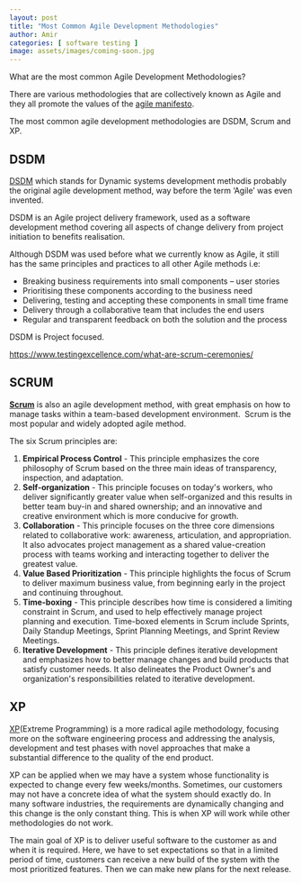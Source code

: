 ```yaml
---
layout: post
title: "Most Common Agile Development Methodologies"
author: Amir
categories: [ software testing ]
image: assets/images/coming-soon.jpg
---
```


What are the most common Agile Development Methodologies?

There are various methodologies that are collectively known as Agile and they all promote the values of the [agile manifesto](http://agilemanifesto.org/).

The most common agile development methodologies are DSDM, Scrum and XP.

## DSDM

[DSDM](http://www.dsdm.org/) which stands for Dynamic systems development methodis probably the original agile development method, way before the term ‘Agile’ was even invented.

DSDM is an Agile project delivery framework, used as a software development method covering all aspects of change delivery from project initiation to benefits realisation.

Although DSDM was used before what we currently know as Agile, it still has the same principles and practices to all other Agile methods i.e:

*   Breaking business requirements into small components – user stories
*   Prioritising these components according to the business need
*   Delivering, testing and accepting these components in small time frame
*   Delivery through a collaborative team that includes the end users
*   Regular and transparent feedback on both the solution and the process

DSDM is Project focused.

https://www.testingexcellence.com/what-are-scrum-ceremonies/

## SCRUM

**[Scrum](http://www.testingexcellence.com/overview-of-scrum-agile-development-methodology/)** is also an agile development method, with great emphasis on how to manage tasks within a team-based development environment.  Scrum is the most popular and widely adopted agile method.

The six Scrum principles are:

1.  **Empirical Process Control** - This principle emphasizes the core philosophy of Scrum based on the three main ideas of transparency, inspection, and adaptation.
2.  **Self-organization** - This principle focuses on today's workers, who deliver significantly greater value when self-organized and this results in better team buy-in and shared ownership; and an innovative and creative environment which is more conducive for growth.
3.  **Collaboration** - This principle focuses on the three core dimensions related to collaborative work: awareness, articulation, and appropriation. It also advocates project management as a shared value-creation process with teams working and interacting together to deliver the greatest value.
4.  **Value Based Prioritization** - This principle highlights the focus of Scrum to deliver maximum business value, from beginning early in the project and continuing throughout.
5.  **Time-boxing** - This principle describes how time is considered a limiting constraint in Scrum, and used to help effectively manage project planning and execution. Time-boxed elements in Scrum include Sprints, Daily Standup Meetings, Sprint Planning Meetings, and Sprint Review Meetings.
6.  **Iterative Development** - This principle defines iterative development and emphasizes how to better manage changes and build products that satisfy customer needs. It also delineates the Product Owner's and organization's responsibilities related to iterative development.

## XP

[XP](http://www.extremeprogramming.org/)(Extreme Programming) is a more radical agile methodology, focusing more on the software engineering process and addressing the analysis, development and test phases with novel approaches that make a substantial difference to the quality of the end product.

XP can be applied when we may have a system whose functionality is expected to change every few weeks/months. Sometimes, our customers may not have a concrete idea of what the system should exactly do. In many software industries, the requirements are dynamically changing and this change is the only constant thing. This is when XP will work while other methodologies do not work.

The main goal of XP is to deliver useful software to the customer as and when it is required. Here, we have to set expectations so that in a limited period of time, customers can receive a new build of the system with the most prioritized features. Then we can make new plans for the next release.